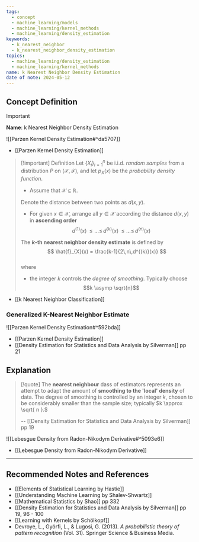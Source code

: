 ```yaml
---
tags:
  - concept
  - machine_learning/models
  - machine_learning/kernel_methods
  - machine_learning/density_estimation
keywords:
  - k_nearest_neighbor
  - k_nearest_neighbor_density_estimation
topics:
  - machine_learning/density_estimation
  - machine_learning/kernel_methods
name: k Nearest Neighbor Density Estimation
date of note: 2024-05-12
---
```


## Concept Definition

>[!important]
>**Name**: k Nearest Neighbor Density Estimation

![[Parzen Kernel Density Estimation#^da5707]]

- [[Parzen Kernel Density Estimation]]

>[!important] Definition
>Let $\left\{ X_{i} \right\}_{i=1}^{n}$ be i.i.d. *random samples* from a distribution $P$ on $(\mathcal{X}, \mathscr{F})$, and let $p_{X}(x)$ be the *probability density function*. 
>
>- Assume that $\mathcal{X} \subseteq \mathbb{R}$.
>
>Denote the distance between two points as $d(x, y)$. 
>- For given $x\in \mathcal{X}$, arrange all $y\in \mathcal{X}$ according the distance $d(x, y)$ in **ascending order** $$d^{(1)}(x)  \,{\le}\ldots{\le}\, d^{(k)}(x) \,{\le}\ldots{\le}\, d^{(n)}(x)$$ 
>  
>The **$k$-th nearest neighbor density estimate** is defined by 
>$$
>\hat{f}_{X}(x) = \frac{k-1}{2\,n\,d^{(k)}(x)}
>$$  
>where
>- the integer $k$ controls the *degree of smoothing*. Typically choose $$k \asymp \sqrt{n}$$

- [[k Nearest Neighbor Classification]]

### Generalized K-Nearest Neighbor Estimate

![[Parzen Kernel Density Estimation#^592bda]]

- [[Parzen Kernel Density Estimation]]
- [[Density Estimation for Statistics and Data Analysis by Silverman]] pp 21

## Explanation

>[!quote]
>The **nearest neighbour** dass of estimators represents an attempt to adapt the amount of **smoothing to the 'local' density** of data. The degree of smoothing is controlled by an integer $k$, chosen to be considerably smaller than the sample size; typically $k \approx \sqrt{ n }.$
>
>-- [[Density Estimation for Statistics and Data Analysis by Silverman]] pp 19


![[Lebesgue Density from Radon-Nikodym Derivative#^5093e6]]

- [[Lebesgue Density from Radon-Nikodym Derivative]]




-----------
##  Recommended Notes and References



- [[Elements of Statistical Learning by Hastie]]
- [[Understanding Machine Learning by Shalev-Shwartz]]
- [[Mathematical Statistics by Shao]] pp 332
- [[Density Estimation for Statistics and Data Analysis by Silverman]] pp 19, 96 - 100
- [[Learning with Kernels by Schölkopf]]
- Devroye, L., Györfi, L., & Lugosi, G. (2013). _A probabilistic theory of pattern recognition_ (Vol. 31). Springer Science & Business Media.
